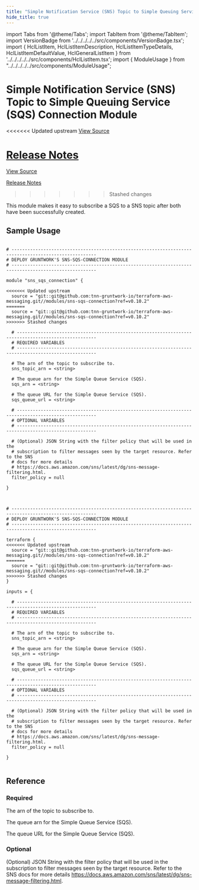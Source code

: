 ```yaml
---
title: "Simple Notification Service (SNS) Topic to Simple Queuing Service (SQS) Connection Module"
hide_title: true
---
```


import Tabs from '@theme/Tabs';
import TabItem from '@theme/TabItem';
import VersionBadge from '../../../../../src/components/VersionBadge.tsx';
import { HclListItem, HclListItemDescription, HclListItemTypeDetails, HclListItemDefaultValue, HclGeneralListItem } from '../../../../../src/components/HclListItem.tsx';
import { ModuleUsage } from "../../../../../src/components/ModuleUsage";

<VersionBadge repoTitle="AWS Messaging" version="0.10.2" lastModifiedVersion="0.10.2"/>

# Simple Notification Service (SNS) Topic to Simple Queuing Service (SQS) Connection Module

<<<<<<< Updated upstream
<a href="https://github.com/tnn-gruntwork-io/terraform-aws-messaging/tree/v0.10.2/modules/sns-sqs-connection" className="link-button" title="View the source code for this module in GitHub.">View Source</a>

<a href="https://github.com/tnn-gruntwork-io/terraform-aws-messaging/releases/tag/v0.10.2" className="link-button" title="Release notes for only versions which impacted this module.">Release Notes</a>
=======
<a href="https://github.com/tnn-gruntwork-io/terraform-aws-messaging/tree/v0.10.2/modules/sns-sqs-connection" className="link-button" title="View the source code for this module in GitHub.">View Source</a>

<a href="https://github.com/tnn-gruntwork-io/terraform-aws-messaging/releases/tag/v0.10.2" className="link-button" title="Release notes for only versions which impacted this module.">Release Notes</a>
>>>>>>> Stashed changes

This module makes it easy to subscribe a SQS to a SNS topic after both have been successfully created.

## Sample Usage

<Tabs>
<TabItem value="terraform" label="Terraform" default>

```hcl title="main.tf"

# ------------------------------------------------------------------------------------------------------
# DEPLOY GRUNTWORK'S SNS-SQS-CONNECTION MODULE
# ------------------------------------------------------------------------------------------------------

module "sns_sqs_connection" {

<<<<<<< Updated upstream
  source = "git::git@github.com:tnn-gruntwork-io/terraform-aws-messaging.git//modules/sns-sqs-connection?ref=v0.10.2"
=======
  source = "git::git@github.com:tnn-gruntwork-io/terraform-aws-messaging.git//modules/sns-sqs-connection?ref=v0.10.2"
>>>>>>> Stashed changes

  # ----------------------------------------------------------------------------------------------------
  # REQUIRED VARIABLES
  # ----------------------------------------------------------------------------------------------------

  # The arn of the topic to subscribe to.
  sns_topic_arn = <string>

  # The queue arn for the Simple Queue Service (SQS).
  sqs_arn = <string>

  # The queue URL for the Simple Queue Service (SQS).
  sqs_queue_url = <string>

  # ----------------------------------------------------------------------------------------------------
  # OPTIONAL VARIABLES
  # ----------------------------------------------------------------------------------------------------

  # (Optional) JSON String with the filter policy that will be used in the
  # subscription to filter messages seen by the target resource. Refer to the SNS
  # docs for more details
  # https://docs.aws.amazon.com/sns/latest/dg/sns-message-filtering.html.
  filter_policy = null

}


```

</TabItem>
<TabItem value="terragrunt" label="Terragrunt" default>

```hcl title="terragrunt.hcl"

# ------------------------------------------------------------------------------------------------------
# DEPLOY GRUNTWORK'S SNS-SQS-CONNECTION MODULE
# ------------------------------------------------------------------------------------------------------

terraform {
<<<<<<< Updated upstream
  source = "git::git@github.com:tnn-gruntwork-io/terraform-aws-messaging.git//modules/sns-sqs-connection?ref=v0.10.2"
=======
  source = "git::git@github.com:tnn-gruntwork-io/terraform-aws-messaging.git//modules/sns-sqs-connection?ref=v0.10.2"
>>>>>>> Stashed changes
}

inputs = {

  # ----------------------------------------------------------------------------------------------------
  # REQUIRED VARIABLES
  # ----------------------------------------------------------------------------------------------------

  # The arn of the topic to subscribe to.
  sns_topic_arn = <string>

  # The queue arn for the Simple Queue Service (SQS).
  sqs_arn = <string>

  # The queue URL for the Simple Queue Service (SQS).
  sqs_queue_url = <string>

  # ----------------------------------------------------------------------------------------------------
  # OPTIONAL VARIABLES
  # ----------------------------------------------------------------------------------------------------

  # (Optional) JSON String with the filter policy that will be used in the
  # subscription to filter messages seen by the target resource. Refer to the SNS
  # docs for more details
  # https://docs.aws.amazon.com/sns/latest/dg/sns-message-filtering.html.
  filter_policy = null

}


```

</TabItem>
</Tabs>




## Reference

<Tabs>
<TabItem value="inputs" label="Inputs" default>

### Required

<HclListItem name="sns_topic_arn" requirement="required" type="string">
<HclListItemDescription>

The arn of the topic to subscribe to.

</HclListItemDescription>
</HclListItem>

<HclListItem name="sqs_arn" requirement="required" type="string">
<HclListItemDescription>

The queue arn for the Simple Queue Service (SQS).

</HclListItemDescription>
</HclListItem>

<HclListItem name="sqs_queue_url" requirement="required" type="string">
<HclListItemDescription>

The queue URL for the Simple Queue Service (SQS).

</HclListItemDescription>
</HclListItem>

### Optional

<HclListItem name="filter_policy" requirement="optional" type="string">
<HclListItemDescription>

(Optional) JSON String with the filter policy that will be used in the subscription to filter messages seen by the target resource. Refer to the SNS docs for more details https://docs.aws.amazon.com/sns/latest/dg/sns-message-filtering.html.

</HclListItemDescription>
<HclListItemDefaultValue defaultValue="null"/>
</HclListItem>

</TabItem>
<TabItem value="outputs" label="Outputs">

<HclListItem name="subscription_arn">
</HclListItem>

</TabItem>
</Tabs>


<!-- ##DOCS-SOURCER-START
{
  "originalSources": [
<<<<<<< Updated upstream
    "https://github.com/tnn-gruntwork-io/terraform-aws-messaging/tree/v0.10.2/modules/sns-sqs-connection/readme.md",
    "https://github.com/tnn-gruntwork-io/terraform-aws-messaging/tree/v0.10.2/modules/sns-sqs-connection/variables.tf",
    "https://github.com/tnn-gruntwork-io/terraform-aws-messaging/tree/v0.10.2/modules/sns-sqs-connection/outputs.tf"
=======
    "https://github.com/tnn-gruntwork-io/terraform-aws-messaging/tree/v0.10.2/modules/sns-sqs-connection/readme.md",
    "https://github.com/tnn-gruntwork-io/terraform-aws-messaging/tree/v0.10.2/modules/sns-sqs-connection/variables.tf",
    "https://github.com/tnn-gruntwork-io/terraform-aws-messaging/tree/v0.10.2/modules/sns-sqs-connection/outputs.tf"
>>>>>>> Stashed changes
  ],
  "sourcePlugin": "module-catalog-api",
  "hash": "00de8b599bc214c4d49c549472388b0e"
}
##DOCS-SOURCER-END -->

